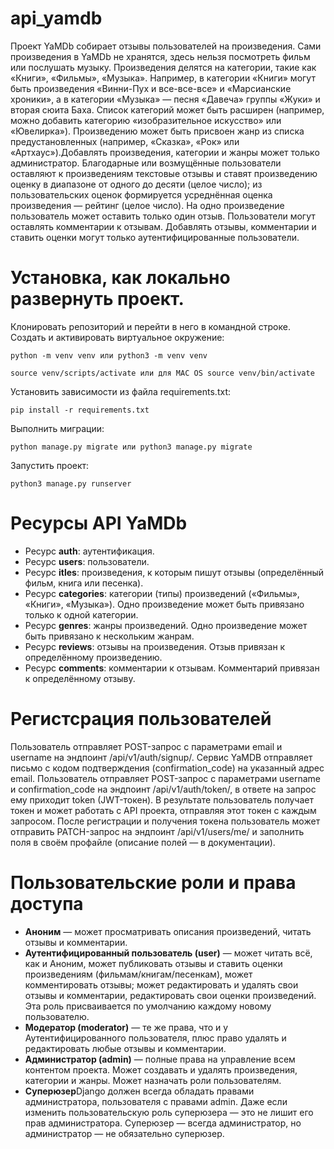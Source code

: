 # api_yamdb

Проект YaMDb собирает отзывы пользователей на произведения. Сами произведения в YaMDb не хранятся, здесь нельзя посмотреть фильм или послушать музыку.
Произведения делятся на категории, такие как «Книги», «Фильмы», «Музыка». Например, в категории «Книги» могут быть произведения «Винни-Пух и все-все-все» и «Марсианские хроники», а в категории «Музыка» — песня «Давеча» группы «Жуки» и вторая сюита Баха. Список категорий может быть расширен (например, можно добавить категорию «изобразительное искусство» или «Ювелирка»).
Произведению может быть присвоен жанр из списка предустановленных (например, «Сказка», «Рок» или «Артхаус»).Добавлять произведения, категории и жанры может только администратор.
Благодарные или возмущённые пользователи оставляют к произведениям текстовые отзывы и ставят произведению оценку в диапазоне от одного до десяти (целое число); из пользовательских оценок формируется усреднённая оценка произведения — рейтинг (целое число). На одно произведение пользователь может оставить только один отзыв.
Пользователи могут оставлять комментарии к отзывам. Добавлять отзывы, комментарии и ставить оценки могут только аутентифицированные пользователи.

# Установка, как локально развернуть проект.

Клонировать репозиторий и перейти в него в командной строке. Cоздать и активировать виртуальное окружение:

```
python -m venv venv или python3 -m venv venv
```

```
source venv/scripts/activate или для MAC OS source venv/bin/activate
```

Установить зависимости из файла requirements.txt:

```
pip install -r requirements.txt
```

Выполнить миграции:

```
python manage.py migrate или python3 manage.py migrate
```

Запустить проект:

```
python3 manage.py runserver
```
# Ресурсы API YaMDb

* Ресурс **auth**: аутентификация.
* Ресурс **users**: пользователи.
* Ресурс **itles**: произведения, к которым пишут отзывы (определённый фильм, книга или песенка).
* Ресурс **categories**: категории (типы) произведений («Фильмы», «Книги», «Музыка»). Одно произведение может быть привязано только к одной категории.
* Ресурс **genres**: жанры произведений. Одно произведение может быть привязано к нескольким жанрам.
* Ресурс **reviews**: отзывы на произведения. Отзыв привязан к определённому произведению.
* Ресурс **comments**: комментарии к отзывам. Комментарий привязан к определённому отзыву.

# Регистсрация пользователей
Пользователь отправляет POST-запрос с параметрами email и username на эндпоинт /api/v1/auth/signup/.
Сервис YaMDB отправляет письмо с кодом подтверждения (confirmation_code) на указанный адрес email.
Пользователь отправляет POST-запрос с параметрами username и confirmation_code на эндпоинт /api/v1/auth/token/, в ответе на запрос ему приходит token (JWT-токен).
В результате пользователь получает токен и может работать с API проекта, отправляя этот токен с каждым запросом.
После регистрации и получения токена пользователь может отправить PATCH-запрос на эндпоинт /api/v1/users/me/ и заполнить поля в своём профайле (описание полей — в документации).

# Пользовательские роли и права доступа

* **Аноним** — может просматривать описания произведений, читать отзывы и комментарии.
* **Аутентифицированный пользователь (user)** — может читать всё, как и Аноним, может публиковать отзывы и ставить оценки произведениям (фильмам/книгам/песенкам), может комментировать отзывы; может редактировать и удалять свои отзывы и комментарии, редактировать свои оценки произведений. Эта роль присваивается по умолчанию каждому новому пользователю.
* **Модератор (moderator)** — те же права, что и у Аутентифицированного пользователя, плюс право удалять и редактировать любые отзывы и комментарии.
* **Администратор (admin)** — полные права на управление всем контентом проекта. Может создавать и удалять произведения, категории и жанры. Может назначать роли пользователям.
* **Суперюзер**Django должен всегда обладать правами администратора, пользователя с правами admin. Даже если изменить пользовательскую роль суперюзера — это не лишит его прав администратора. Суперюзер — всегда администратор, но администратор — не обязательно суперюзер.